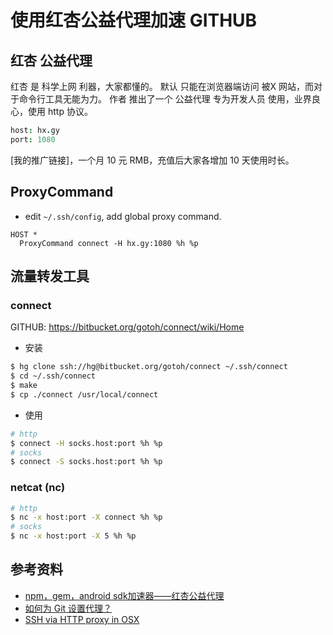 # 使用红杏公益代理加速 GITHUB

## 红杏 公益代理

红杏 是 科学上网 利器，大家都懂的。
默认 只能在浏览器端访问 被X 网站，而对于命令行工具无能为力。
作者 推出了一个 公益代理 专为开发人员 使用，业界良心，使用 http 协议。

```cson
host: hx.gy
port: 1080
```

[我的推广链接]，一个月 10 元 RMB，充值后大家各增加 10 天使用时长。

## ProxyCommand

* edit `~/.ssh/config`, add global proxy command.

```config
HOST *
  ProxyCommand connect -H hx.gy:1080 %h %p
```

## 流量转发工具

### connect

GITHUB: https://bitbucket.org/gotoh/connect/wiki/Home

* 安装

```bash
$ hg clone ssh://hg@bitbucket.org/gotoh/connect ~/.ssh/connect
$ cd ~/.ssh/connect
$ make
$ cp ./connect /usr/local/connect
```

* 使用

```bash
# http
$ connect -H socks.host:port %h %p
# socks
$ connect -S socks.host:port %h %p
```

### netcat (nc)

```bash
# http
$ nc -x host:port -X connect %h %p
# socks
$ nc -x host:port -X 5 %h %p
```


## 参考资料

* [npm，gem，android sdk加速器——红杏公益代理](http://www.jianshu.com/p/2e7088e58ade)
* [如何为 Git 设置代理？](http://segmentfault.com/q/1010000000118837)
* [SSH via HTTP proxy in OSX](http://localhost:4000/201507/git_proxy.html)
